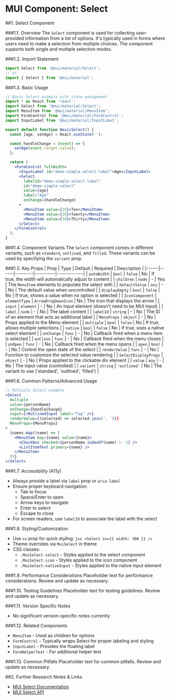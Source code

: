 # MUI Component: Select

##1. Select Component

###1.1. Overview
The `Select` component is used for collecting user-provided information from a list of options. It's typically used in forms where users need to make a selection from multiple choices. The component supports both single and multiple selection modes.

###1.2. Import Statement
```jsx
import Select from '@mui/material/Select';
// or
import { Select } from '@mui/material';
```

###1.3. Basic Usage
```jsx
// Basic Select example with state management
import * as React from 'react';
import Select from '@mui/material/Select';
import MenuItem from '@mui/material/MenuItem';
import FormControl from '@mui/material/FormControl';
import InputLabel from '@mui/material/InputLabel';

export default function BasicSelect() {
  const [age, setAge] = React.useState('');

  const handleChange = (event) => {
    setAge(event.target.value);
  };

  return (
    <FormControl fullWidth>
      <InputLabel id="demo-simple-select-label">Age</InputLabel>
      <Select
        labelId="demo-simple-select-label"
        id="demo-simple-select"
        value={age}
        label="Age"
        onChange={handleChange}
      >
        <MenuItem value={10}>Ten</MenuItem>
        <MenuItem value={20}>Twenty</MenuItem>
        <MenuItem value={30}>Thirty</MenuItem>
      </Select>
    </FormControl>
  );
}
```

###1.4. Component Variants
The `Select` component comes in different variants, such as `standard`, `outlined`, and `filled`. These variants can be used by specifying the `variant` prop.

###1.5. Key Props
| Prop | Type | Default | Required | Description |
|------|------|---------|----------|-------------|
| `autoWidth` | `bool` | `false` | No | If true, the width will automatically adjust to content |
| `children` | `node` | - | Yes | The `MenuItem` elements to populate the select with |
| `defaultValue` | `any` | - | No | The default value when uncontrolled |
| `displayEmpty` | `bool` | `false` | No | If true, shows a value when no option is selected |
| `IconComponent` | `elementType` | `ArrowDropDownIcon` | No | The icon that displays the arrow |
| `input` | `element` | - | No | An Input element (doesn't need to be MUI Input) |
| `label` | `node` | - | No | The label content |
| `labelId` | `string` | - | No | The ID of an element that acts as additional label |
| `MenuProps` | `object` | - | No | Props applied to the Menu element |
| `multiple` | `bool` | `false` | No | If true, allows multiple selections |
| `native` | `bool` | `false` | No | If true, uses a native select element |
| `onChange` | `func` | - | No | Callback fired when a menu item is selected |
| `onClose` | `func` | - | No | Callback fired when the menu closes |
| `onOpen` | `func` | - | No | Callback fired when the menu opens |
| `open` | `bool` | - | No | Control the open state of the select |
| `renderValue` | `func` | - | No | Function to customize the selected value rendering |
| `SelectDisplayProps` | `object` | - | No | Props applied to the clickable div element |
| `value` | `any` | - | No | The input value (controlled) |
| `variant` | `string` | `'outlined'` | No | The variant to use ('standard', 'outlined', 'filled') |

###1.6. Common Patterns/Advanced Usage
```jsx
// Multiple Select example
<Select
  multiple
  value={personName}
  onChange={handleChange}
  input={<OutlinedInput label="Tag" />}
  renderValue={(selected) => selected.join(', ')}}
  MenuProps={MenuProps}
>
  {names.map((name) => (
    <MenuItem key={name} value={name}>
      <Checkbox checked={personName.indexOf(name) > -1} />
      <ListItemText primary={name} />
    </MenuItem>
  ))}
</Select>
```

###1.7. Accessibility (A11y)
- Always provide a label via `label` prop or `aria-label`
- Ensure proper keyboard navigation:
  - Tab to focus
  - Space/Enter to open
  - Arrow keys to navigate
  - Enter to select
  - Escape to close
- For screen readers, use `labelId` to associate the label with the select

###1.8. Styling/Customization
- Use `sx` prop for quick styling: ```jsx <Select sx={{ width: 300 }} /> ```
- Theme overrides via `MuiSelect` in theme
- CSS classes:
  - `.MuiSelect-select` - Styles applied to the select component
  - `.MuiSelect-icon` - Styles applied to the icon component
  - `.MuiSelect-nativeInput` - Styles applied to the native input element

###1.9. Performance Considerations
Placeholder text for performance considerations. Review and update as necessary.

###1.10. Testing Guidelines
Placeholder text for testing guidelines. Review and update as necessary.

###1.11. Version Specific Notes
- No significant version-specific notes currently

###1.12. Related Components
- `MenuItem` - Used as children for options
- `FormControl` - Typically wraps Select for proper labeling and styling
- `InputLabel` - Provides the floating label
- `FormHelperText` - For additional helper text

###1.13. Common Pitfalls
Placeholder text for common pitfalls. Review and update as necessary.

##2. Further Research Notes & Links
- [MUI Select Documentation](https://mui.com/material-ui/react-select/)
- [MUI Select API](https://mui.com/material-ui/api/select/)